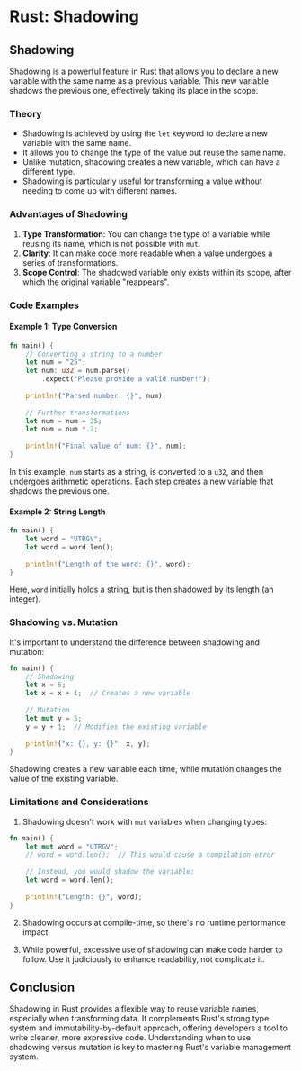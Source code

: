 # Rust: Shadowing

## Shadowing

Shadowing is a powerful feature in Rust that allows you to declare a new variable with the same name as a previous variable. This new variable shadows the previous one, effectively taking its place in the scope.

### Theory

- Shadowing is achieved by using the `let` keyword to declare a new variable with the same name.
- It allows you to change the type of the value but reuse the same name.
- Unlike mutation, shadowing creates a new variable, which can have a different type.
- Shadowing is particularly useful for transforming a value without needing to come up with different names.

### Advantages of Shadowing

1. **Type Transformation**: You can change the type of a variable while reusing its name, which is not possible with `mut`.
2. **Clarity**: It can make code more readable when a value undergoes a series of transformations.
3. **Scope Control**: The shadowed variable only exists within its scope, after which the original variable "reappears".

### Code Examples

#### Example 1: Type Conversion

```rust
fn main() {
    // Converting a string to a number
    let num = "25";
    let num: u32 = num.parse()
        .expect("Please provide a valid number!");
    
    println!("Parsed number: {}", num);
    
    // Further transformations
    let num = num + 25;
    let num = num * 2;
    
    println!("Final value of num: {}", num);
}
```

In this example, `num` starts as a string, is converted to a `u32`, and then undergoes arithmetic operations. Each step creates a new variable that shadows the previous one.

#### Example 2: String Length

```rust
fn main() {
    let word = "UTRGV";
    let word = word.len();
    
    println!("Length of the word: {}", word);
}
```

Here, `word` initially holds a string, but is then shadowed by its length (an integer).

### Shadowing vs. Mutation

It's important to understand the difference between shadowing and mutation:

```rust
fn main() {
    // Shadowing
    let x = 5;
    let x = x + 1;  // Creates a new variable
    
    // Mutation
    let mut y = 5;
    y = y + 1;  // Modifies the existing variable
    
    println!("x: {}, y: {}", x, y);
}
```

Shadowing creates a new variable each time, while mutation changes the value of the existing variable.

### Limitations and Considerations

1. Shadowing doesn't work with `mut` variables when changing types:

```rust
fn main() {
    let mut word = "UTRGV";
    // word = word.len();  // This would cause a compilation error
    
    // Instead, you would shadow the variable:
    let word = word.len();
    
    println!("Length: {}", word);
}
```

2. Shadowing occurs at compile-time, so there's no runtime performance impact.

3. While powerful, excessive use of shadowing can make code harder to follow. Use it judiciously to enhance readability, not complicate it.

## Conclusion

Shadowing in Rust provides a flexible way to reuse variable names, especially when transforming data. It complements Rust's strong type system and immutability-by-default approach, offering developers a tool to write cleaner, more expressive code. Understanding when to use shadowing versus mutation is key to mastering Rust's variable management system.
